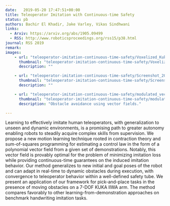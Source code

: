 ```yaml
---
date:   2019-05-20 17:47:51+00:00
title: Teleoperator Imitation with Continuous-time Safety
status: pb
authors: Bachir El Khadir, Jake Varley, Vikas Sindhwani
links: 
  - Arxiv: https://arxiv.org/abs/1905.09499
  - RSS: http://www.roboticsproceedings.org/rss15/p38.html
journal: RSS 2019
remark: 
images:
    - url: "teleoperator-imitation-continuous-time-safety/Voxelized_Kuka_Cropped.png"
      thumbnail: "teleoperator-imitation-continuous-time-safety/Voxelized_Kuka_Cropped_thumb.png"
      description: ""

    - url: "teleoperator-imitation-continuous-time-safety/Screenshot_2019-05-20_11.49.45.png"
      thumbnail: "teleoperator-imitation-continuous-time-safety/Screenshot_2019-05-20_11.49.45_thumb.png"
      description: ""

    - url: "teleoperator-imitation-continuous-time-safety/modulated_vectorfield_red_green.png"
      thumbnail: "teleoperator-imitation-continuous-time-safety/modulated_vectorfield_red_green_thumb.png"
      description: "Obstacle avoidance using vector fields."

---
```


Learning to effectively imitate human teleoperators, with generalization to unseen and dynamic environments, is a promising path to greater autonomy enabling robots to steadily acquire complex skills from supervision. We propose a new motion learning technique rooted in contraction theory and sum-of-squares programming for estimating a control law in the form of a polynomial vector field from a given set of  demonstrations.  Notably, this vector field is provably optimal for the problem of minimizing imitation loss while providing continuous-time  guarantees on the induced imitation behavior. Our method generalizes to new initial and goal poses of the robot and can adapt in real-time to dynamic obstacles during execution, with convergence to teleoperator behavior within a well-defined safety tube.  We present an application of our framework for pick-and-place tasks in the presence of moving obstacles on a 7-DOF KUKA IIWA arm. The method compares favorably to other learning-from-demonstration approaches on benchmark handwriting imitation tasks.

